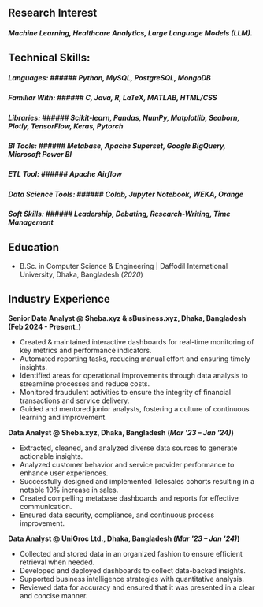 ## Research Interest
##### Machine Learning, Healthcare Analytics, Large Language Models (LLM).

## Technical Skills: 
##### Languages: ###### Python, MySQL, PostgreSQL, MongoDB
##### Familiar With: ###### C, Java, R, LaTeX, MATLAB, HTML/CSS
##### Libraries: ###### Scikit-learn, Pandas, NumPy, Matplotlib, Seaborn, Plotly, TensorFlow, Keras, Pytorch
##### BI Tools: ###### Metabase, Apache Superset, Google BigQuery, Microsoft Power BI
##### ETL Tool: ###### Apache Airflow
##### Data Science Tools: ###### Colab, Jupyter Notebook, WEKA, Orange
##### Soft Skills: ###### Leadership, Debating, Research-Writing, Time Management

## Education				       			        		
- B.Sc. in Computer Science & Engineering | Daffodil International University, Dhaka, Bangladesh (_2020_)

## Industry Experience
**Senior Data Analyst @ Sheba.xyz & sBusiness.xyz, Dhaka, Bangladesh (Feb 2024 - Present_)**
- Created & maintained interactive dashboards for real-time monitoring of key metrics and performance indicators.
- Automated reporting tasks, reducing manual effort and ensuring timely insights.
- Identified areas for operational improvements through data analysis to streamline processes and reduce costs.
- Monitored fraudulent activities to ensure the integrity of financial transactions and service delivery.
- Guided and mentored junior analysts, fostering a culture of continuous learning and improvement.

**Data Analyst @ Sheba.xyz, Dhaka, Bangladesh (_Mar '23 – Jan '24)_)**
- Extracted, cleaned, and analyzed diverse data sources to generate actionable insights.
- Analyzed customer behavior and service provider performance to enhance user experiences.
- Successfully designed and implemented Telesales cohorts resulting in a notable 10% increase in sales.
- Created compelling metabase dashboards and reports for effective communication.
- Ensured data security, compliance, and continuous process improvement.

**Data Analyst @ UniGroc Ltd., Dhaka, Bangladesh  (_Mar '23 – Jan '24)_)**
- Collected and stored data in an organized fashion to ensure efficient retrieval when needed.
- Developed and deployed dashboards to collect data-backed insights.
- Supported business intelligence strategies with quantitative analysis.
- Reviewed data for accuracy and ensured that it was presented in a clear and concise manner.
